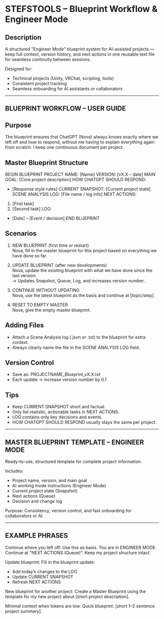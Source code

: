 STEFSTOOLS – Blueprint Workflow & Engineer Mode
===============================================

Description
-----------
A structured "Engineer Mode" blueprint system for AI-assisted projects — keep full context,
version history, and next actions in one reusable text file for seamless continuity between sessions.

Designed for:
- Technical projects (Unity, VRChat, scripting, tools)
- Consistent project tracking
- Seamless onboarding for AI assistants or collaborators

------------------------------------------------------------
BLUEPRINT WORKFLOW – USER GUIDE
------------------------------------------------------------

Purpose
-------
The blueprint ensures that ChatGPT (Nova) always knows exactly where we left off and how to respond,
without me having to explain everything again from scratch.
I keep one continuous document per project.

Master Blueprint Structure
--------------------------
BEGIN BLUEPRINT
PROJECT NAME:         [Name]
VERSION:              [vX.X – date]
MAIN GOAL:            [Core project description]
HOW CHATGPT SHOULD RESPOND:
  - [Response style rules]
CURRENT SNAPSHOT:     [Current project state]
SCENE ANALYSIS LOG:   [File name / log info]
NEXT ACTIONS:
  1. [First task]
  2. [Second task]
LOG:
  - [Date] – [Event / decision]
END BLUEPRINT

Scenarios
---------
1) NEW BLUEPRINT (first time or restart)  
   Nova, fill in the master blueprint for this project based on everything we have done so far.

2) UPDATE BLUEPRINT (after new developments)  
   Nova, update the existing blueprint with what we have done since the last version.  
   → Updates Snapshot, Queue, Log, and increases version number.

3) CONTINUE WITHOUT UPDATING  
   Nova, use the latest blueprint as the basis and continue at [topic/step].

4) RESET TO EMPTY MASTER  
   Nova, give the empty master blueprint.

Adding Files
------------
- Attach a Scene Analysis log (.json or .txt) to the blueprint for extra context.
- Always clearly name the file in the SCENE ANALYSIS LOG field.

Version Control
---------------
- Save as: PROJECTNAME_Blueprint_vX.X.txt
- Each update → increase version number by 0.1

Tips
----
- Keep CURRENT SNAPSHOT short and factual.
- Only list realistic, actionable tasks in NEXT ACTIONS.
- LOG contains only key decisions and events.
- HOW CHATGPT SHOULD RESPOND usually stays the same per project.

------------------------------------------------------------
MASTER BLUEPRINT TEMPLATE – ENGINEER MODE
------------------------------------------------------------
Ready-to-use, structured template for complete project information.

Includes:
- Project name, version, and main goal
- AI working mode instructions (Engineer Mode)
- Current project state (Snapshot)
- Next actions (Queue)
- Decision and change log

Purpose: Consistency, version control, and fast onboarding for collaborators or AI.

------------------------------------------------------------
EXAMPLE PHRASES
------------------------------------------------------------

Continue where you left off:
Use this as basis. You are in ENGINEER MODE. Continue at "NEXT ACTIONS (Queue)". Keep my project structure intact.

Update blueprint:
Fill in the blueprint update:
- Add today’s changes to the LOG
- Update CURRENT SNAPSHOT
- Refresh NEXT ACTIONS

New blueprint for another project:
Create a Master Blueprint using the template for my new project about [short project description].

Minimal context when tokens are low:
Quick blueprint: [short 1–2 sentence project summary].
